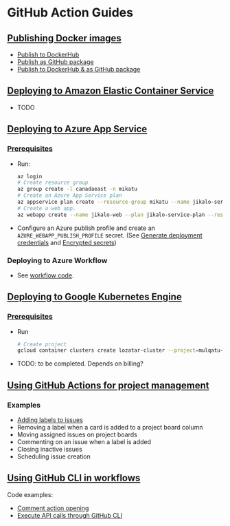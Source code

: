 # GitHub Action Guides

## [Publishing Docker images](https://docs.github.com/en/actions/guides/publishing-docker-images)
* [Publish to DockerHub](https://github.com/Zolaton/zdocs/blob/edf982ff48630f91e103dc22fba8e43456752cb1/.github/workflows/dockerhub-publish.yml#L1)
* [Publish as GitHub package](https://github.com/Zolaton/zdocs/blob/edf982ff48630f91e103dc22fba8e43456752cb1/.github/workflows/docker-github-publish.yml#L1)
* [Publish to DockerHub & as GitHub package](https://github.com/Zolaton/zdocs/blob/edf982ff48630f91e103dc22fba8e43456752cb1/.github/workflows/docker-multi-reg-publish.yml#L1)

## [Deploying to Amazon Elastic Container Service](https://docs.github.com/en/actions/guides/deploying-to-amazon-elastic-container-service)
* TODO

## [Deploying to Azure App Service](https://docs.github.com/en/actions/guides/deploying-to-azure-app-service)
### [Prerequisites](https://docs.github.com/en/actions/guides/deploying-to-azure-app-service#prerequisites)
* Run:
  ```bash
  az login
  # Create resource group
  az group create -l canadaeast -n mikatu
  # Create an Azure App Service plan
  az appservice plan create --resource-group mikatu --name jikalo-service-plan --is-linux
  # Create a web app.
  az webapp create --name jikalo-web --plan jikalo-service-plan --resource-group mikatu --runtime "node|10.14"
  ```
* Configure an Azure publish profile and create an `AZURE_WEBAPP_PUBLISH_PROFILE` secret. (See [Generate deployment credentials](https://docs.microsoft.com/en-us/azure/app-service/deploy-github-actions?tabs=applevel#generate-deployment-credentials) and [Encrypted secrets](https://docs.github.com/en/actions/reference/encrypted-secrets#creating-encrypted-secrets-for-a-repository))
### Deploying to Azure Workflow
* See [workflow code](https://github.com/Zolaton/zdocs/blob/11324953d167ed173abc05b9ef74b84a3567f72c/.github/workflows/azure-publish.yml#L1).

## [Deploying to Google Kubernetes Engine](https://docs.github.com/en/actions/guides/deploying-to-google-kubernetes-engine)
### [Prerequisites](https://docs.github.com/en/actions/guides/deploying-to-google-kubernetes-engine#prerequisites)
* Run
  ```bash
  # Create project
  gcloud container clusters create lozatar-cluster --project=mulqatu-project --zone=us-east4-b

  ```
* TODO: to be completed. Depends on billing?

## [Using GitHub Actions for project management](https://docs.github.com/en/actions/guides/using-github-actions-for-project-management)
### Examples
* [Adding labels to issues](https://github.com/Zolaton/zdocs/blob/23205062e169ba19cff4540ca2524e23db591b5d/.github/workflows/add-label-to-issues.yml#L1)
* Removing a label when a card is added to a project board column
* Moving assigned issues on project boards
* Commenting on an issue when a label is added
* Closing inactive issues
* Scheduling issue creation

## [Using GitHub CLI in workflows](https://docs.github.com/en/actions/guides/using-github-cli-in-workflows)
Code examples:
* [Comment action opening](https://github.com/Zolaton/zdocs/blob/f7ef081197348e04be3140b4b1e87b40ae6ef706/.github/workflows/greet-issuer.yml#L1)
* [Execute API calls through GitHub CLI](https://github.com/Zolaton/zdocs/blob/39c07c2197d672836791bf7a53e1720efcee357e/.github/workflows/remaining-open-issues.yml#L1)

